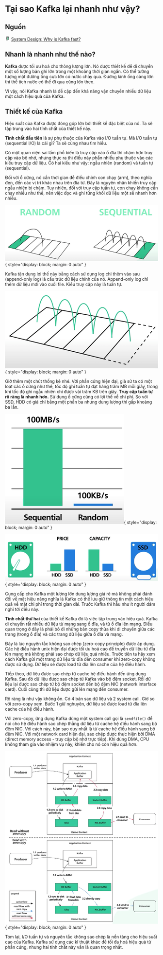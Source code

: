 # Tại sao Kafka lại nhanh như vậy?

## Nguồn

<img src="../../../img/bytebytego.png" width="16" height="16"/> [System Design: Why is Kafka fast?](https://www.youtube.com/watch?v=UNUz1-msbOM)

## Nhanh là nhanh như thế nào?

**Kafka** được tối ưu hoá cho thông lượng lớn. Nó được thiết kế để di chuyển một số lượng bản ghi lớn trong một khoảng thời gian ngắn. Có thể tưởng tượng một đường ống cực lớn có nước chảy qua. Đường kính ống càng lớn thì thể tích nước có thể đi qua cũng lớn theo.

Vì vậy, nói Kafka nhanh là đề cập đến khả năng vận chuyển nhiều dữ liệu một cách hiệu quả của Kafka.

## Thiết kế của Kafka

Hiệu suất của Kafka được đóng góp lớn bởi thiết kế đặc biệt của nó. Ta sẽ tập trung vào hai tính chất của thiết kế này.

**Tính chất đầu tiên** là sự phụ thuộc của Kafka vào I/O tuần tự. Mà I/O tuần tự (sequential I/O) là cái gì? Ta sẽ cùng nhau tìm hiểu.

Có một quan niện sai lầm phổ biến là truy cập vào ổ đĩa thì chậm hơn truy cập vào bộ nhớ, nhưng thực ra thì điều này phần nhiều phụ thuộc vào các kiểu truy cập dữ liệu. Có hai kiểu như vậy: ngẫu nhiên (random) và tuần tự (sequential).

Đối với ổ cứng, nó cần thời gian để điều chỉnh con chạy (arm), theo nghĩa đen, đến các vị trí khác nhau trên đĩa từ. Đây là nguyên nhân khiến truy cập ngẫu nhiên bị chậm. Tuy nhiên, đối với truy cập tuần tự, con chạy không cần chạy nhiều như thế, nên việc đọc và ghi từng khối dữ liệu một sẽ nhanh hơn nhiều.

![](figure1.png){ style="display: block; margin: 0 auto" }

Kafka tận dụng lợi thế này bằng cách sử dụng log chỉ thêm vào sau (append-only log) là cấu trúc dữ liệu chính của nó. Append-only log chỉ thêm dữ liệu mới vào cuối file. Kiểu truy cập này là tuần tự.

![](figure2.png){ style="display: block; margin: 0 auto" }

Giờ thêm một chút thống kê nhé. Với phần cứng hiện đại, giả sử ta có một loạt các ổ cứng như thế, tốc độ ghi tuần tự đạt hàng trăm MB mỗi giây, trong khi tốc độ ghi ngẫu nhiên chỉ được vài trăm KB trên giây. **Truy cập tuần tự rõ ràng là nhanh hơn.** Sử dụng ổ cứng cũng có lợi thế về chi phí. So với SSD, HDD có giá chỉ bằng một phần ba nhưng dung lượng thì gấp khoảng ba lần. 

![](figure3.png){ style="display: block; margin: 0 auto" }

![](figure4.png){ style="display: block; margin: 0 auto" }

Cung cấp cho Kafka một lượng lớn dung lượng giá rẻ mà không phải đánh đổi về mặt hiệu năng nghĩa là Kafka có thể lưu giữ thông tin một cách hiệu quả về mặt chi phí trong thời gian dài. Trước Kafka thì hầu như ít người dám nghĩ tới điều này.

**Tính chất thứ hai** của thiết kế Kafka đó là việc tập trung vào hiệu quả. Kafka di chuyển rất nhiều dữ liệu từ mạng sang ổ đĩa, và từ ổ đĩa lên mạng. Điều quan trọng ở đây là phải bỏ đi những bản copy thừa khi di chuyển giữa các trang (trong ổ đĩa) và các trang dữ liệu giữa ổ đĩa và mạng.

Đây là lúc nguyên tắc không sao chép (zero-copy principle) được áp dụng. Các hệ điều hành unix hiện đại được tối ưu hoá cao để truyền dữ liệu từ đĩa lên mạng mà không phải sao chép dữ liệu quá nhiều. Trước tiên ta hãy xem cách Kafka gửi một trang dữ liệu từ đĩa đến consumer khi zero-copy không được sử dụng. Dữ liệu sẽ được load từ đĩa lên cache của hệ điều hành.

Tiếp theo, dữ liệu được sao chép từ cache hệ điều hành đến ứng dụng Kafka. Sau đó dữ liệu được sao chép từ Kafka vào bộ đệm socket. Rồi dữ liệu lại được sao chép từ bộ đệm socket đến bộ đệm NIC (network interface card). Cuối cùng thì dữ liệu được gửi lên mạng đến consumer.

Rõ ràng là như vậy không ổn. Có 4 bản sao dữ liệu và 2 system call. Giờ so với zero-copy xem. Bước 1 giữ nghuyên, dữ liệu sẽ được load từ đĩa lên cache của hệ điều hành.

Với zero-copy, ứng dụng Kafka dùng một system call gọi là `sendfile()` để nói cho hệ điều hành sao chép thẳng dữ liệu từ cache hệ điều hành sang bộ đệm NIC. Với cách này, bản sao duy nhất là từ cache hệ điều hành sang bộ đệm NIC. Với một network card hiện đại, sao chép được thực hiện bởi DMA (direct memory access - truy cập bộ nhớ trực tiếp). Khi dùng DMA, CPU không tham gia vào nhiệm vụ này, khiến cho nó còn hiệu quả hơn.

![](figure5.png){ style="display: block; margin: 0 auto" }

Tóm lại, I/O tuần tự và nguyên tắc không sao chép là nền tảng cho hiệu suất cao của Kafka. Kafka sử dụng các kĩ thuật khác để tối đa hoá hiệu quả từ phần cứng, nhưng hai tính chất này vẫn là quan trọng nhất.
